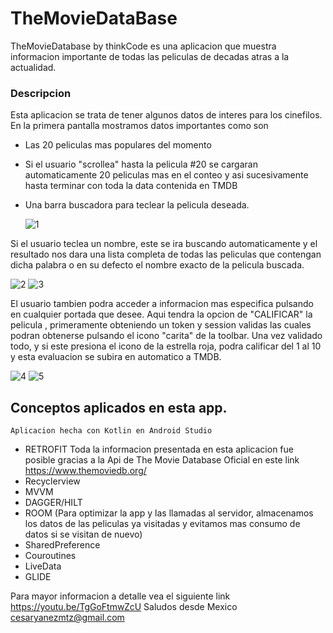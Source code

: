 # TheMovieDataBase
  TheMovieDatabase by thinkCode es una aplicacion que muestra informacion importante de todas las peliculas de decadas atras a la actualidad.
  
  ### Descripcion
 
 Esta aplicacion se trata de tener algunos datos de interes para los cinefilos. En la primera pantalla mostramos datos importantes como son
    
* Las 20 peliculas mas populares del momento
* Si el usuario "scrollea" hasta la pelicula #20 se cargaran automaticamente 20 peliculas mas en el conteo y asi sucesivamente hasta terminar con toda la data contenida en TMDB
* Una barra buscadora para teclear la pelicula deseada.
    
   ![1](https://i.postimg.cc/nh5fsvQ7/306159677-3518213645067985-129062215058710196-n.jpg)


Si el usuario teclea un nombre, este se ira buscando automaticamente y el resultado nos dara una lista completa de todas las peliculas que contengan dicha palabra o en su defecto el nombre exacto de la pelicula buscada.

![2](https://i.postimg.cc/52jMNPjb/305429342-3204414919872126-3043864609233318129-n.jpg)     ![3](https://i.postimg.cc/Qxf3DL8f/308090648-802003874449221-5208045403859439125-n.jpg)

El usuario tambien podra acceder a informacion mas especifica pulsando en cualquier portada que desee. Aqui tendra la opcion de "CALIFICAR" la pelicula , primeramente obteniendo un token y session validas las cuales podran obtenerse pulsando el icono "carita" de la toolbar. Una vez validado todo, y si este presiona el icono de la estrella roja, podra calificar del 1 al 10 y esta evaluacion se subira en automatico a TMDB.

![4](https://i.postimg.cc/Ls1KjnzW/308336632-421734303465955-8049034250186425290-n.jpg)     ![5](https://i.postimg.cc/m2LsKZsc/309693863-466360758799920-5212812506469857250-n.jpg)


## Conceptos aplicados en esta app.
    Aplicacion hecha con Kotlin en Android Studio

* RETROFIT
  Toda la informacion presentada en esta aplicacion fue posible gracias a la Api de The Movie Database Oficial en este link
  https://www.themoviedb.org/ 
* Recyclerview
* MVVM
* DAGGER/HILT
* ROOM (Para optimizar la app y las llamadas al servidor, almacenamos los datos de las peliculas ya visitadas y evitamos mas consumo de datos si se visitan de nuevo)
* SharedPreference
* Couroutines
* LiveData
* GLIDE
  
 Para mayor informacion a detalle vea el siguiente link
 https://youtu.be/TgGoFtmwZcU
 Saludos desde Mexico cesaryanezmtz@gmail.com
 


